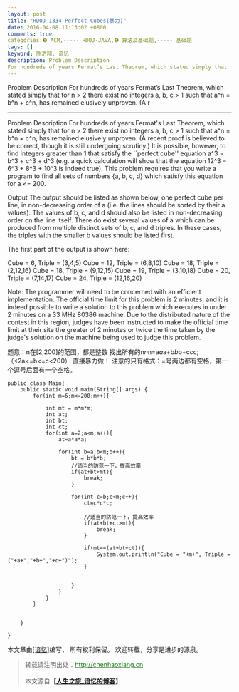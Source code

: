 ```yaml
---
layout: post
title: "HDOJ 1334 Perfect Cubes(暴力)"
date: 2016-04-08 11:13:02 +0800
comments: true
categories:❶ ACM,----- HDOJ-JAVA,❺ 算法及基础题,----- 基础题
tags: []
keyword: 陈浩翔, 谙忆
description: Problem Description 
For hundreds of years Fermat’s Last Theorem, which stated simply that for n > 2 there exist no integers a, b, c > 1 such that a^n = b^n + c^n, has remained elusively unproven. (A r 
---
```



Problem Description 
For hundreds of years Fermat’s Last Theorem, which stated simply that for n > 2 there exist no integers a, b, c > 1 such that a^n = b^n + c^n, has remained elusively unproven. (A r
<!-- more -->
----------

Problem Description
For hundreds of years Fermat's Last Theorem, which stated simply that for n > 2 there exist no integers a, b, c > 1 such that a^n = b^n + c^n, has remained elusively unproven. (A recent proof is believed to be correct, though it is still undergoing scrutiny.) It is possible, however, to find integers greater than 1 that satisfy the ``perfect cube'' equation a^3 = b^3 + c^3 + d^3 (e.g. a quick calculation will show that the equation 12^3 = 6^3 + 8^3 + 10^3 is indeed true). This problem requires that you write a program to find all sets of numbers {a, b, c, d} which satisfy this equation for a <= 200. 

 

Output
The output should be listed as shown below, one perfect cube per line, in non-decreasing order of a (i.e. the lines should be sorted by their a values). The values of b, c, and d should also be listed in non-decreasing order on the line itself. There do exist several values of a which can be produced from multiple distinct sets of b, c, and d triples. In these cases, the triples with the smaller b values should be listed first. 

The first part of the output is shown here: 

Cube = 6, Triple = (3,4,5)
Cube = 12, Triple = (6,8,10)
Cube = 18, Triple = (2,12,16)
Cube = 18, Triple = (9,12,15)
Cube = 19, Triple = (3,10,18)
Cube = 20, Triple = (7,14,17)
Cube = 24, Triple = (12,16,20)

Note: The programmer will need to be concerned with an efficient implementation. The official time limit for this problem is 2 minutes, and it is indeed possible to write a solution to this problem which executes in under 2 minutes on a 33 MHz 80386 machine. Due to the distributed nature of the contest in this region, judges have been instructed to make the official time limit at their site the greater of 2 minutes or twice the time taken by the judge's solution on the machine being used to judge this problem.


题意：n在[2,200]的范围，都是整数
     找出所有的n*n*n=a*a*a+b*b*b+c*c*c;
     （<2a<=b<=c<200）
直接暴力做！
注意的只有格式：=号两边都有空格，第一个逗号后面有一个空格。


```
public class Main{
	public static void main(String[] args) {
		for(int m=6;m<=200;m++){
			
			int mt = m*m*m;
			int at;
			int bt;
			int ct;
			for(int a=2;a<m;a++){
				at=a*a*a;
				
				for(int b=a;b<m;b++){
					bt = b*b*b;
					//适当的防范一下，提高效率
					if(at+bt>mt){
						break;
					}
					
					for(int c=b;c<m;c++){
						ct=c*c*c;
						
						//适当的防范一下，提高效率
						if(at+bt+ct>mt){
							break;
						}
						
						if(mt==(at+bt+ct)){
							System.out.println("Cube = "+m+", Triple = ("+a+","+b+","+c+")");
						}


					}
				}
			}
		}
		
		
	}

}

```

本文章由<a href="http://chenhaoxiang.cn/">[谙忆]</a>编写， 所有权利保留。 
欢迎转载，分享是进步的源泉。
<blockquote cite='陈浩翔'>
<p background-color='#D3D3D3'>转载请注明出处：<a href='http://chenhaoxiang.cn'><font color="green">http://chenhaoxiang.cn</font></a><br><br>
本文源自<strong>【<a href='http://chenhaoxiang.cn' target='_blank'>人生之旅_谙忆的博客</a>】</strong></p>
</blockquote>
